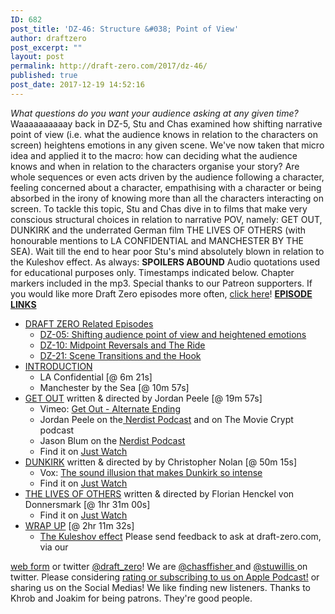 ```yaml
---
ID: 682
post_title: 'DZ-46: Structure &#038; Point of View'
author: draftzero
post_excerpt: ""
layout: post
permalink: http://draft-zero.com/2017/dz-46/
published: true
post_date: 2017-12-19 14:52:16
---
```

*What questions do you want your audience asking at any given time?* Waaaaaaaaaay back in DZ-5, Stu and Chas examined how shifting narrative point of view (i.e. what the audience knows in relation to the characters on screen) heightens emotions in any given scene. We've now taken that micro idea and applied it to the macro: how can deciding what the audience knows and when in relation to the characters organise your story? Are whole sequences or even acts driven by the audience following a character, feeling concerned about a character, empathising with a character or being absorbed in the irony of knowing more than all the characters interacting on screen. To tackle this topic, Stu and Chas dive in to films that make very conscious structural choices in relation to narrative POV, namely: GET OUT, DUNKIRK and the underrated German film THE LIVES OF OTHERS (with honourable mentions to LA CONFIDENTIAL and MANCHESTER BY THE SEA). Wait till the end to hear poor Stu's mind absolutely blown in relation to the Kuleshov effect. As always: **SPOILERS ABOUND** Audio quotations used for educational purposes only. Timestamps indicated below. Chapter markers included in the mp3. Special thanks to our Patreon supporters. If you would like more Draft Zero episodes more often, <a href="https://www.patreon.com/draftzero/" target="_blank" rel="noopener">click here</a>! <span style="text-decoration: underline;"><strong>EPISODE LINKS</strong></span> 
*   <span style="text-decoration: underline;">DRAFT ZERO Related Episodes</span> 
    *   <a href="http://draft-zero.com/2014/dz-05/" target="_blank" rel="noopener">DZ-05: Shifting audience point of view and heightened emotions</a>
    *   <a href="http://draft-zero.com/2014/dz-10/" target="_blank" rel="noopener">DZ-10: Midpoint Reversals and The Ride</a>
    *   <a href="http://draft-zero.com/2015/dz-21/" target="_blank" rel="noopener">DZ-21: Scene Transitions and the Hook</a>
*   <span style="text-decoration: underline;">INTRODUCTION</span> 
    *   LA Confidential [@ 6m 21s]
    *   Manchester by the Sea [@ 10m 57s]
*   <span style="text-decoration: underline;">GET OUT</span> written & directed by Jordan Peele [@ 19m 57s] 
    *   Vimeo: <a href="https://vimeo.com/218161622" target="_blank" rel="noopener">Get Out - Alternate Ending</a>
    *   Jordan Peele on the<a href="https://nerdist.com/nerdist-podcast-jordan-peele/" target="_blank" rel="noopener"> Nerdist Podcast</a> and on The Movie Crypt podcast
    *   Jason Blum on the <a href="https://nerdist.com/nerdist-podcast-jason-blum/" target="_blank" rel="noopener">Nerdist Podcast</a>
    *   Find it on <a href="https://www.justwatch.com/us/movie/get-out" target="_blank" rel="noopener">Just Watch</a>
*   <span style="text-decoration: underline;">DUNKIRK</span> written & directed by by Christopher Nolan [@ 50m 15s] 
    *   Vox: <a href="https://www.youtube.com/watch?v=LVWTQcZbLgY&t=47s" target="_blank" rel="noopener">The sound illusion that makes Dunkirk so intense</a>
    *   Find it on <a href="https://www.justwatch.com/us/movie/dunkirk-2017" target="_blank" rel="noopener">Just Watch</a>
*   <span style="text-decoration: underline;">THE LIVES OF OTHERS</span> written & directed by Florian Henckel von Donnersmark [@ 1hr 31m 00s] 
    *   Find it on <a href="https://www.justwatch.com/us/movie/the-lives-of-others" target="_blank" rel="noopener">Just Watch</a>
*   <span style="text-decoration: underline;">WRAP UP</span> [@ 2hr 11m 32s] 
    *   [The Kuleshov effect][1] Please send feedback to ask at draft-zero.com, via our 

<a href="http://draft-zero.com/feedback/" target="_blank" rel="noopener">web form</a> or twitter <a href="https://twitter.com/draft_zero" target="_blank" rel="noopener">@draft_zero</a>! We are <a href="http://www.twitter.com/chasffisher" target="_blank" rel="noopener">@chasffisher </a>and <a href="http://www.twitter.com/stuwillis" target="_blank" rel="noopener">@stuwillis </a>on twitter. Please considering [rating or subscribing to us on Apple Podcast!][2] or sharing us on the Social Medias! We like finding new listeners. Thanks to Khrob and Joakim for being patrons. They're good people.

 [1]: https://en.wikipedia.org/wiki/Kuleshov_effect
 [2]: https://itunes.apple.com/au/podcast/draft-zero-screenwriting-podcast/id847126598?mt=2&ls=1